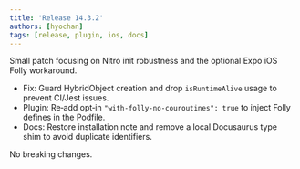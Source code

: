 ```yaml
---
title: 'Release 14.3.2'
authors: [hyochan]
tags: [release, plugin, ios, docs]
---
```


Small patch focusing on Nitro init robustness and the optional Expo iOS Folly workaround.

- Fix: Guard HybridObject creation and drop `isRuntimeAlive` usage to prevent CI/Jest issues.
- Plugin: Re‑add opt‑in `"with-folly-no-couroutines": true` to inject Folly defines in the Podfile.
- Docs: Restore installation note and remove a local Docusaurus type shim to avoid duplicate identifiers.

No breaking changes.

